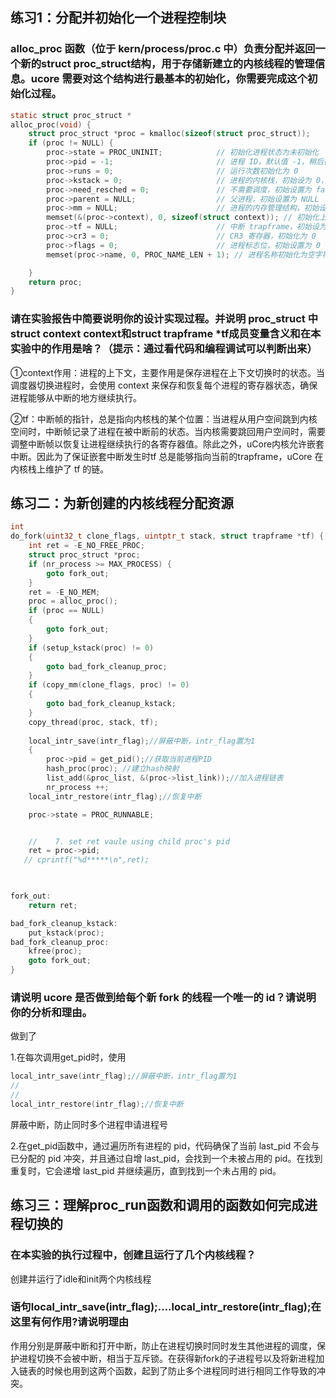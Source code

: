 ## 练习1：分配并初始化一个进程控制块
### alloc_proc 函数（位于 kern/process/proc.c 中）负责分配并返回一个新的struct proc_struct结构，用于存储新建立的内核线程的管理信息。ucore 需要对这个结构进行最基本的初始化，你需要完成这个初始化过程。

```c
static struct proc_struct *
alloc_proc(void) {
    struct proc_struct *proc = kmalloc(sizeof(struct proc_struct));
    if (proc != NULL) {
        proc->state = PROC_UNINIT;            // 初始化进程状态为未初始化
        proc->pid = -1;                       // 进程 ID，默认值 -1，稍后在do_fork中会分配真正的 PID
        proc->runs = 0;                       // 运行次数初始化为 0
        proc->kstack = 0;                     // 进程的内核栈，初始设为 0，稍后会分配真正的内核栈
        proc->need_resched = 0;               // 不需要调度，初始设置为 false
        proc->parent = NULL;                  // 父进程，初始设置为 NULL
        proc->mm = NULL;                      // 进程的内存管理结构，初始设为 NULL
        memset(&(proc->context), 0, sizeof(struct context)); // 初始化上下文为 0
        proc->tf = NULL;                      // 中断 trapframe，初始设为 NULL
        proc->cr3 = 0;                        // CR3 寄存器，初始化为 0
        proc->flags = 0;                      // 进程标志位，初始设置为 0
        memset(proc->name, 0, PROC_NAME_LEN + 1); // 进程名称初始化为空字符串

    }
    return proc;
}
```

### 请在实验报告中简要说明你的设计实现过程。并说明 proc_struct 中struct context context和struct trapframe *tf成员变量含义和在本实验中的作用是啥？（提示：通过看代码和编程调试可以判断出来）

①context作用：进程的上下文，主要作用是保存进程在上下文切换时的状态。当调度器切换进程时，会使用 context 来保存和恢复每个进程的寄存器状态，确保进程能够从中断的地方继续执行。

②tf：中断帧的指针，总是指向内核栈的某个位置：当进程从用户空间跳到内核空间时，中断帧记录了进程在被中断前的状态。当内核需要跳回用户空间时，需要调整中断帧以恢复让进程继续执行的各寄存器值。除此之外，uCore内核允许嵌套中断。因此为了保证嵌套中断发生时tf 总是能够指向当前的trapframe，uCore 在内核栈上维护了 tf 的链。

## 练习二：为新创建的内核线程分配资源

```c
int
do_fork(uint32_t clone_flags, uintptr_t stack, struct trapframe *tf) {
    int ret = -E_NO_FREE_PROC;
    struct proc_struct *proc;
    if (nr_process >= MAX_PROCESS) {
        goto fork_out;
    }
    ret = -E_NO_MEM;
    proc = alloc_proc();
    if (proc == NULL) 
    {
        goto fork_out;
    }
    if (setup_kstack(proc) != 0)
    {
        goto bad_fork_cleanup_proc;
    }
    if (copy_mm(clone_flags, proc) != 0) 
    {
        goto bad_fork_cleanup_kstack;
    }
    copy_thread(proc, stack, tf);
    
    local_intr_save(intr_flag);//屏蔽中断，intr_flag置为1
    {
        proc->pid = get_pid();//获取当前进程PID
        hash_proc(proc); //建立hash映射
        list_add(&proc_list, &(proc->list_link));//加入进程链表
        nr_process ++;
    local_intr_restore(intr_flag);//恢复中断

    proc->state = PROC_RUNNABLE;


    //    7. set ret vaule using child proc's pid
    ret = proc->pid;
   // cprintf("%d*****\n",ret);

  

fork_out:
    return ret;

bad_fork_cleanup_kstack:
    put_kstack(proc);
bad_fork_cleanup_proc:
    kfree(proc);
    goto fork_out;
}

```


###  请说明 ucore 是否做到给每个新 fork 的线程一个唯一的 id？请说明你的分析和理由。

做到了

1.在每次调用get_pid时，使用
```c
local_intr_save(intr_flag);//屏蔽中断，intr_flag置为1
//
//
local_intr_restore(intr_flag);//恢复中断
```
屏蔽中断，防止同时多个进程申请进程号


2.在get_pid函数中，通过遍历所有进程的 pid，代码确保了当前 last_pid 不会与已分配的 pid 冲突，并且通过自增 last_pid，会找到一个未被占用的 pid。在找到重复时，它会递增 last_pid 并继续遍历，直到找到一个未占用的 pid。


## 练习三：理解proc_run函数和调用的函数如何完成进程切换的

### 在本实验的执行过程中，创建且运行了几个内核线程？
创建并运行了idle和init两个内核线程

### 语句local_intr_save(intr_flag);....local_intr_restore(intr_flag);在这里有何作用?请说明理由

作用分别是屏蔽中断和打开中断，防止在进程切换时同时发生其他进程的调度，保护进程切换不会被中断，相当于互斥锁。在获得新fork的子进程号以及将新进程加入链表的时候也用到这两个函数，起到了防止多个进程同时进行相同工作导致的冲突。